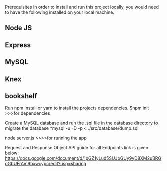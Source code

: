 Prerequisites
In order to install and run this project locally, you would need to have the following installed on your local machine.

## Node JS
## Express
## MySQL
## Knex
## bookshelf

Run npm install or yarn to install the projects dependencies.
$npm init >>>for dependencies

Create a MySQL database and run the .sql file in the database directory to migrate the database
*mysql -u <dbuser> -D <databasename> -p < ./src/database/dump.sql

node server.js >>>>for running the app


Request and Response Object API guide for all Endpoints link is given below: 
https://docs.google.com/document/d/1pGZ1yLud5SUJbGUy9yD8XM2uBRGoGbUFrAm9bxwcypc/edit?usp=sharing